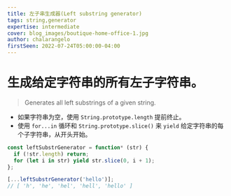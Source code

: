 ```yaml
---
title: 左子串生成器(Left substring generator)
tags: string,generator
expertise: intermediate
cover: blog_images/boutique-home-office-1.jpg
author: chalarangelo
firstSeen: 2022-07-24T05:00:00-04:00
---
```


# 生成给定字符串的所有左子字符串。
> Generates all left substrings of a given string.

- 如果字符串为空，使用 `String.prototype.length` 提前终止。
- 使用 `for...in` 循环和 `String.prototype.slice()` 来 `yield` 给定字符串的每个子字符串，从开头开始。

```js
const leftSubstrGenerator = function* (str) {
  if (!str.length) return;
  for (let i in str) yield str.slice(0, i + 1);
};
```

```js
[...leftSubstrGenerator('hello')];
// [ 'h', 'he', 'hel', 'hell', 'hello' ]
```

